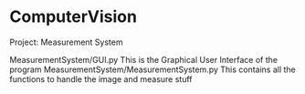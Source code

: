 # ComputerVision

Project: Measurement System 

MeasurementSystem/GUI.py
	This is the Graphical User Interface of the program
MeasurementSystem/MeasurementSystem.py
	This contains all the functions to handle the image and measure stuff
